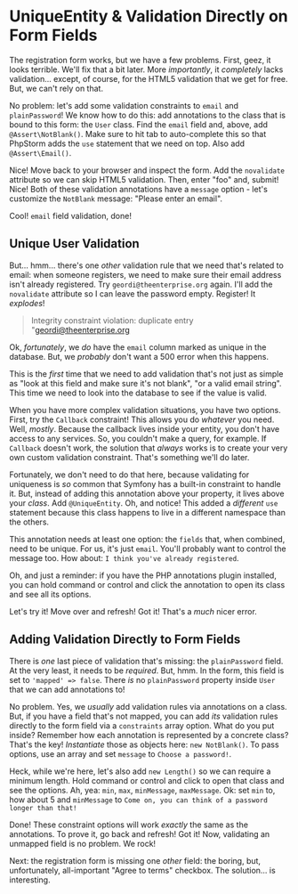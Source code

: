 # UniqueEntity & Validation Directly on Form Fields

The registration form works, but we have a few problems. First, geez, it looks
terrible. We'll fix that a bit later. More *importantly*, it *completely* lacks
validation... except, of course, for the HTML5 validation that we get for free. But,
we can't rely on that.

No problem: let's add some validation constraints to `email` and `plainPassword`!
We know how to do this: add annotations to the class that is bound to this form:
the `User` class. Find the `email` field and, above, add  `@Assert\NotBlank()`.
Make sure to hit tab to auto-complete this so that PhpStorm adds the `use` statement
that we need on top. Also add `@Assert\Email()`.

Nice! Move back to your browser and inspect the form. Add the `novalidate` attribute
so we can skip HTML5 validation. Then, enter "foo" and, submit! Nice! Both of these
validation annotations have a `message` option - let's customize the `NotBlank`
message: "Please enter an email".

Cool! `email` field validation, done!

## Unique User Validation

But... hmm... there's one *other* validation rule that we need that's related to
email: when someone registers, we need to make sure their email address isn't already
registered. Try `geordi@theenterprise.org` again. I'll add the `novalidate` attribute
so I can leave the password empty. Register! It *explodes*!

> Integrity constraint violation: duplicate entry "geordi@theenterprise.org

Ok, *fortunately*, we *do* have the `email` column marked as unique in the database.
But, we *probably* don't want a 500 error when this happens.

This is the *first* time that we need to add validation that's not just as simple
as "look at this field and make sure it's not blank", "or a valid email string".
This time we need to look into the database to see if the value is valid.

When you have more complex validation situations, you have two options. First, try
the `Callback` constraint! This allows you do *whatever* you need. Well, *mostly*.
Because the callback lives inside your entity, you don't have access to any services.
So, you couldn't make a query, for example. If `Callback` doesn't work, the solution
that *always* works is to create your very own custom validation constraint. That's
something we'll do later.

Fortunately, we don't need to do that here, because validating for uniqueness is
*so* common that Symfony has a built-in constraint to handle it. But, instead of
adding this annotation above your property, it lives above your *class*. Add
`@UniqueEntity`. Oh, and notice! This added a *different* `use` statement because
this class happens to live in a different namespace than the others.

This annotation needs at least one option: the `fields` that, when combined, need
to be unique. For us, it's just `email`. You'll probably want to control the message
too. How about: `I think you've already registered`.

Oh, and just a reminder: if you have the PHP annotations plugin installed, you can
hold command or control and click the annotation to open its class and see all its
options.

Let's try it! Move over and refresh! Got it! That's a *much* nicer error.

## Adding Validation Directly to Form Fields

There is *one* last piece of validation that's missing: the `plainPassword` field. At
the very least, it needs to be *required*. But, hmm. In the form, this field is
set to `'mapped' => false`. There *is* no `plainPassword` property inside `User`
that we can add annotations to!

No problem. Yes, we *usually* add validation rules via annotations on a class. But,
if you have a field that's not mapped, you can add *its* validation rules directly
to the form field via a `constraints` array option. What do you put inside? Remember
how each annotation is represented by a concrete class? That's the key! *Instantiate*
those as objects here: `new NotBlank()`. To pass options, use an array and set
`message` to `Choose a password!`.

Heck, while we're here, let's also add `new Length()` so we can require a minimum
length. Hold command or control and click to open that class and see the options.
Ah, yea: `min`, `max`, `minMessage`, `maxMessage`. Ok: set `min` to, how about 5
and `minMessage` to `Come on, you can think of a password longer than that!`

Done! These constraint options will work *exactly* the same as the annotations.
To prove it, go back and refresh! Got it! Now, validating an unmapped field is no
problem. We rock!

Next: the registration form is missing one *other* field: the boring, but, unfortunately,
all-important "Agree to terms" checkbox. The solution... is interesting.
